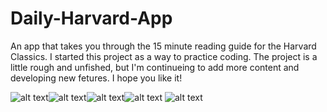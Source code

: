 # Daily-Harvard-App
An app that takes you through the 15 minute reading guide for the Harvard Classics.
I started this project as a way to practice coding. The project is a little rough and unfished, but I'm continueing to add more content and developing new fetures. I hope you like it!

![alt text](https://github.com/sscraigie/Daily-Harvard-App/blob/master/118839585_628763444344767_4629171323850700080_n.jpg)![alt text](https://github.com/sscraigie/Daily-Harvard-App/blob/master/118986548_1220684151627324_1641731182896916289_n.jpg)![alt text](https://github.com/sscraigie/Daily-Harvard-App/blob/master/118998616_1752080074945132_5377627308369455885_n.jpg)![alt text](https://github.com/sscraigie/Daily-Harvard-App/blob/master/119008875_2794794747419476_6056637878942652217_n.jpg)
![alt text](https://github.com/sscraigie/Daily-Harvard-App/blob/master/119018065_750473312181247_2341932014114268500_n.jpg)







